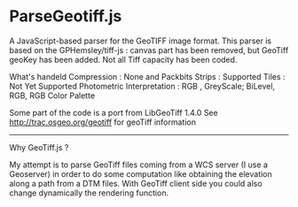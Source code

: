 ParseGeotiff.js
===============

A JavaScript-based parser for the GeoTIFF image format.
This parser is based on the GPHemsley/tiff-js : canvas part has been removed, but GeoTiff geoKey has been added.
Not all Tiff capacity has been coded. 

What's handeld 
Compression :   None and Packbits 
Strips :  Supported
Tiles  :  Not Yet Supported 
Photometric Interpretation : RGB , GreyScale; BiLevel, RGB, RGB Color Palette


Some part of the code is a port from LibGeoTiff 1.4.0
See  http://trac.osgeo.org/geotiff  for geoTiff information


-----------------------------------------------------------

Why GeoTiff.js ?

My attempt is to parse GeoTiff files coming from a WCS server (I use a Geoserver) in order to do some computation like obtaining the elevation along a path from a DTM files. With GeoTiff client side you could also change dynamically the rendering function. 



